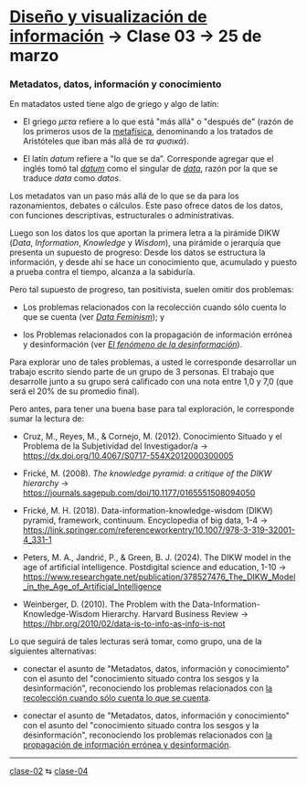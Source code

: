 # [Diseño y visualización de información](https://github.com/profesorfaco/aud5v027-2025) → Clase 03 → 25 de marzo

### Metadatos, datos, información y conocimiento

En matadatos usted tiene algo de griego y algo de latín:

- El griego *μετα* refiere a lo que está "más allá" o "después de" (razón de los primeros usos de la [metafísica](https://es.wikipedia.org/wiki/Andr%C3%B3nico_de_Rodas#G%C3%A9nesis_circunstancial_de_la_palabra_metaf%C3%ADsica), denominando a los tratados de Aristóteles que iban más allá de *τα φυσικά*).

- El latín *datum* refiere a "lo que se da”. Corresponde agregar que el inglés tomó tal [*datum*](https://www.merriam-webster.com/dictionary/datum) como el singular de [*data*](https://www.merriam-webster.com/dictionary/data), razón por la que se traduce *data* como *datos*.

Los metadatos van un paso más allá de lo que se da para los razonamientos, debates o cálculos. Este paso ofrece datos de los datos, con funciones descriptivas, estructurales o administrativas.

Luego son los datos los que aportan la primera letra a la pirámide DIKW (*Data*, *Information*, *Knowledge* y *Wisdom*), una pirámide o jerarquía que presenta un supuesto de progreso: Desde los datos se estructura la información, y desde ahí se hace un conocimiento que, acumulado y puesto a prueba contra el tiempo, alcanza a la sabiduría.

Pero tal supuesto de progreso, tan positivista, suelen omitir dos problemas:

- Los problemas relacionados con la recolección cuando sólo cuenta lo que se cuenta (ver [*Data Feminism*](https://data-feminism.mitpress.mit.edu/pub/tzq8d54o/release/1)); y

- los Problemas relacionados con la propagación de información errónea y desinformación (ver [*El fenómeno de la desinformación*](https://minciencia.gob.cl/uploads/filer_public/26/cb/26cb92cb-5614-4e7c-a46e-f001a2b838b1/informe_i_-_el_fenomeno_de_la_desinformacion_global_y_en_chile_1.pdf)).

Para explorar uno de tales problemas, a usted le corresponde desarrollar un trabajo escrito siendo parte de un grupo de 3 personas. El trabajo que desarrolle junto a su grupo será calificado con una nota entre 1,0 y 7,0 (que será el 20% de su promedio final).

Pero antes, para tener una buena base para tal exploración, le corresponde sumar la lectura de:

- Cruz, M., Reyes, M., & Cornejo, M. (2012). Conocimiento Situado y el Problema de la Subjetividad del Investigador/a → https://dx.doi.org/10.4067/S0717-554X2012000300005

- Frické, M. (2008). *The knowledge pyramid: a critique of the DIKW hierarchy* → https://journals.sagepub.com/doi/10.1177/0165551508094050

- Frické, M. H. (2018). Data-information-knowledge-wisdom (DIKW) pyramid, framework, continuum. Encyclopedia of big data, 1-4 → https://link.springer.com/referenceworkentry/10.1007/978-3-319-32001-4_331-1

- Peters, M. A., Jandrić, P., & Green, B. J. (2024). The DIKW model in the age of artificial intelligence. Postdigital science and education, 1-10 → https://www.researchgate.net/publication/378527476_The_DIKW_Model_in_the_Age_of_Artificial_Intelligence

- Weinberger, D. (2010). The Problem with the Data-Information-Knowledge-Wisdom Hierarchy. Harvard Business Review → https://hbr.org/2010/02/data-is-to-info-as-info-is-not

Lo que seguirá de tales lecturas será tomar, como grupo, una de la siguientes alternativas:

- conectar el asunto de "Metadatos, datos, información y conocimiento" con el asunto del "conocimiento situado contra los sesgos y la desinformación", reconociendo los problemas relacionados con [la recolección cuando sólo cuenta lo que se cuenta](https://data-feminism.mitpress.mit.edu/pub/tzq8d54o/release/1).
  
- conectar el asunto de "Metadatos, datos, información y conocimiento" con el asunto del "conocimiento situado contra los sesgos y la desinformación", reconociendo los problemas relacionados con [la propagación de información errónea y desinformación](https://minciencia.gob.cl/uploads/filer_public/26/cb/26cb92cb-5614-4e7c-a46e-f001a2b838b1/informe_i_-_el_fenomeno_de_la_desinformacion_global_y_en_chile_1.pdf).
   
_ _ _ _ 

[clase-02](https://github.com/profesorfaco/aud5v027-2025/blob/main/clase-02/README.md) ⇆ [clase-04](https://github.com/profesorfaco/aud5v027-2025/blob/main/clase-04/README.md)
